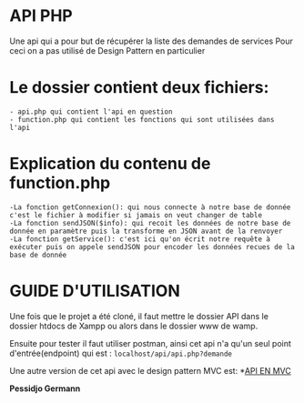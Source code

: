 # API PHP
Une api qui a pour but de récupérer la liste des demandes de services
Pour ceci on a pas utilisé de Design Pattern en particulier

# Le dossier contient deux fichiers: 
    - api.php qui contient l'api en question
    - function.php qui contient les fonctions qui sont utilisées dans l'api

# Explication du contenu de function.php
    -La fonction getConnexion(): qui nous connecte à notre base de donnée c'est le fichier à modifier si jamais on veut changer de table
    -La fonction sendJSON($info): qui recoit les données de notre base de donnée en paramètre puis la transforme en JSON avant de la renvoyer
    -La fonction getService(): c'est ici qu'on écrit notre requête à exécuter puis on appele sendJSON pour encoder les données recues de la base de donnée

# GUIDE D'UTILISATION

Une fois que le projet a été cloné, il faut mettre le dossier API dans le dossier htdocs de Xampp ou alors dans le dossier www de wamp.

Ensuite pour tester il faut utiliser postman, ainsi cet api n'a qu'un seul point d'entrée(endpoint) qui est : 
    ```
     localhost/api/api.php?demande 
    ```

Une autre version de cet api avec le design pattern MVC est:
    *[API EN MVC](https://github.com/Pessidjo-Germann/api_gl2b)

**Pessidjo Germann**

